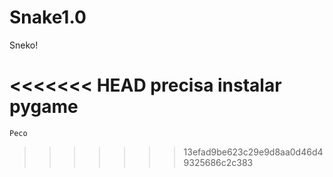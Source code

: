 # Snake1.0
Sneko!

<<<<<<< HEAD
precisa instalar pygame
=======
```Peco```
>>>>>>> 13efad9be623c29e9d8aa0d46d49325686c2c383
